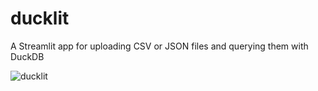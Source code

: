 # ducklit

A Streamlit app for uploading CSV or JSON files and querying them with DuckDB

![ducklit](https://github.com/MarkyMan4/ducklit/assets/37815834/d895c68a-75b1-4b47-9bf4-1f99b04c19e7)
